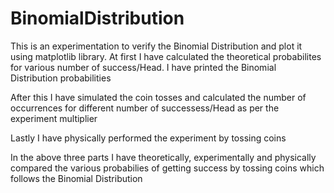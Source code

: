# BinomialDistribution
This is an experimentation to verify the Binomial Distribution and plot it using matplotlib library. At first I have calculated the theoretical probabilites for various number of success/Head. I have printed the Binomial Distribution probabilities

After this I have simulated the coin tosses and calculated the number of occurrences for different number of successess/Head as per the experiment multiplier

Lastly I have physically performed the experiment by tossing coins

In the above three parts I have theoretically, experimentally and physically compared the various probabilies of getting success by tossing coins which
follows the Binomial Distribution
